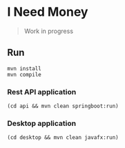 # I Need Money

> Work in progress

## Run

```shell
mvn install
mvn compile
```

### Rest API application

```shell
(cd api && mvn clean springboot:run)
```

### Desktop application

```shell
(cd desktop && mvn clean javafx:run)
```

